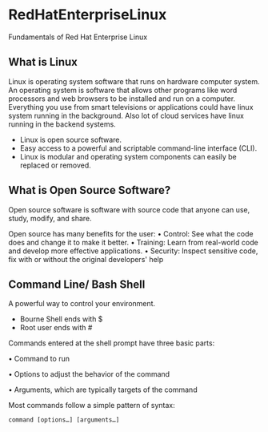 # RedHatEnterpriseLinux
Fundamentals of Red Hat Enterprise Linux

## What is Linux

Linux is operating system software that runs on hardware computer system. An operating system is software that allows other programs like word processors and web browsers to be installed and run on a computer. Everything you use from smart televisions or applications could have linux system running in the background. Also lot of cloud services have linux running in the backend systems.

* Linux is open source software.
* Easy access to a powerful and scriptable command-line interface (CLI).
* Linux is modular and operating system components can easily be replaced or removed.


## What is Open Source Software?

Open source software is software with source code that anyone can use, study, modify, and share.

Open source has many benefits for the user:
• Control: See what the code does and change it to make it better.
• Training: Learn from real-world code and develop more effective applications.
• Security: Inspect sensitive code, fix with or without the original developers' help

## Command Line/ Bash Shell

A powerful way to control your environment.

* Bourne Shell ends with $
* Root user ends with #

Commands entered at the shell prompt have three basic parts:

• Command to run

• Options to adjust the behavior of the command

• Arguments, which are typically targets of the command

Most commands follow a simple pattern of syntax:

```
command [options…] [arguments…]
```
